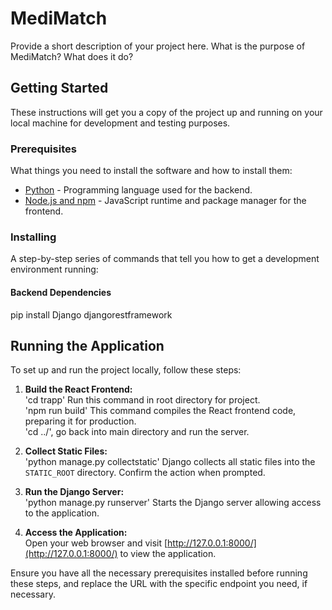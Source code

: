 # MediMatch

Provide a short description of your project here. What is the purpose of MediMatch? What does it do?

## Getting Started

These instructions will get you a copy of the project up and running on your local machine for development and testing purposes.

### Prerequisites

What things you need to install the software and how to install them:

- [Python](https://www.python.org/downloads/) - Programming language used for the backend.
- [Node.js and npm](https://nodejs.org/en/download/) - JavaScript runtime and package manager for the frontend.

### Installing  

A step-by-step series of commands that tell you how to get a development environment running:

#### Backend Dependencies  

pip install Django djangorestframework

## Running the Application

To set up and run the project locally, follow these steps:

1. **Build the React Frontend:**  
'cd trapp' Run this command in root directory for project.  
'npm run build' This command compiles the React frontend code, preparing it for production.  
'cd ../', go back into main directory and run the server.

3. **Collect Static Files:**  
'python manage.py collectstatic'   Django collects all static files into the `STATIC_ROOT` directory. Confirm the action when prompted.

4. **Run the Django Server:**  
'python manage.py runserver'   Starts the Django server allowing access to the application.

5. **Access the Application:**  
Open your web browser and visit [http://127.0.0.1:8000/](http://127.0.0.1:8000/) to view the application.

Ensure you have all the necessary prerequisites installed before running these steps, and replace the URL with the specific endpoint you need, if necessary.
